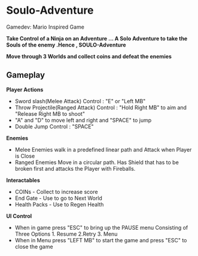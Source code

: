# Soulo-Adventure
Gamedev: Mario Inspired Game


**Take Control of a Ninja on an Adventure ... A Solo Adventure to take the Souls of the enemy .Hence , SOULO-Adventure**

**Move through 3 Worlds and collect coins and defeat the enemies**

## Gameplay 
 **Player Actions**
- Sword slash(Melee Attack) Control : "E" or "Left MB"
- Throw Projectile(Ranged Attack) Control : "Hold Right MB" to aim and "Release Right MB to shoot"
- "A" and "D" to move left and right and "SPACE" to jump
- Double Jump Control : "SPACE"

**Enemies**
- Melee Enemies walk in a predefined linear path and Attack when Player is Close
- Ranged Enemies Move in a circular path. Has Shield that has to be broken first and attacks the Player with Fireballs.

**Interactables**
- COINs - Collect to increase score
- End Gate - Use to go to Next World
- Health Packs - Use to Regen Health


 **UI Control**
- When in game press "ESC" to bring up the PAUSE menu Consisting of Three Options 1. Resume 2.Retry 3. Menu
- When in Menu press "LEFT MB" to start the game and press "ESC" to close the game
  

